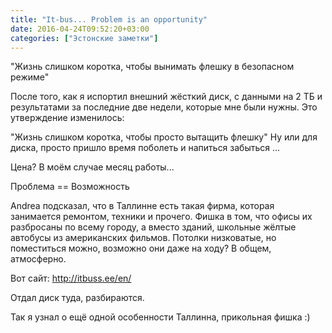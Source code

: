 ```yaml
---
title: "It-bus... Problem is an opportunity"
date: 2016-04-24T09:52:20+03:00
categories: ["Эстонские заметки"]
---
```


"Жизнь слишком коротка, чтобы вынимать флешку в безопасном режиме"

<!--more-->

После того, как я испортил внешний жёсткий диск, с данными на 2 ТБ и результатами за последние две недели, которые мне были нужны. Это утверждение изменилось:

"Жизнь слишком коротка, чтобы просто вытащить флешку" 
Ну или для диска, просто пришло время поболеть и напиться забыться ...

Цена? В моём случае месяц работы...

Проблема == Возможность

Andrea подсказал, что в Таллинне есть такая фирма, которая занимается ремонтом, техники и прочего. Фишка в том, что офисы их разбросаны по всему городу, а вместо зданий, школьные жёлтые автобусы из американских фильмов. Потолки низковатые, но поместиться можно, возможно они даже на ходу? В общем, атмосферно.

Вот сайт: http://itbuss.ee/en/

Отдал диск туда, разбираются.

Так я узнал о ещё одной особенности Таллинна, прикольная фишка :)
